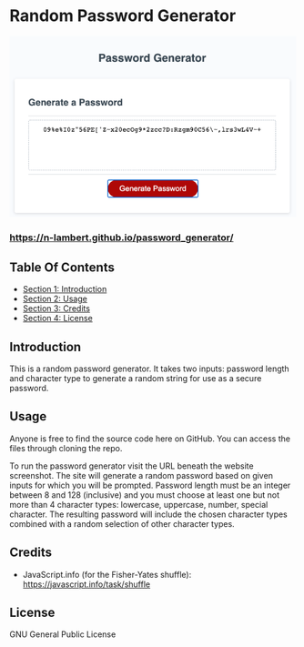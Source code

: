 # Random Password Generator #
![Screenshot of index.html](./assets/Password_Generator.png)
### https://n-lambert.github.io/password_generator/ ###

## Table Of Contents ##

- [Section 1: Introduction](#introduction)
- [Section 2: Usage](#usage)
- [Section 3: Credits](#credits)
- [Section 4: License](#license)

## Introduction ##

This is a random password generator. It takes two inputs: password length and character type to generate a random string for use as a secure password. 

## Usage ##

Anyone is free to find the source code here on GitHub. You can access the files through cloning the repo. 

To run the password generator visit the URL beneath the website screenshot. The site will generate a random password based on given inputs for which you will be prompted. Password length must be an integer between 8 and 128 (inclusive) and you must choose at least one but not more than 4 character types: lowercase, uppercase, number, special character. The resulting password will include the chosen character types combined with a random selection of other character types.

## Credits ##

- JavaScript.info (for the Fisher-Yates shuffle): https://javascript.info/task/shuffle

## License ##

GNU General Public License